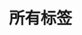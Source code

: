 ---
layout: tag
index: true
title: 所有标签
cover: true
sidebar: [blogger, category, tagcloud, webinfo]
---